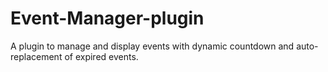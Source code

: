 # Event-Manager-plugin
A plugin to manage and display events with dynamic countdown and auto-replacement of expired events.
